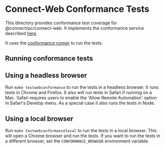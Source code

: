 # Connect-Web Conformance Tests

This directory provides conformance test coverage for @connectrpc/connect-web. It implements the conformance service described [here](https://buf.build/connectrpc/conformance).

It uses the [conformance runner](https://github.com/connectrpc/conformance/releases) to run the tests.

## Running conformance tests

## Using a headless browser

Run `make testwebconformance` to run the tests in a headless browser. It runs tests in Chrome and Firefox. 
It also will run tests in Safari if running on a Mac. Safari requires users to enable the 'Allow Remote Automation' option in Safari's Develop menu. 
As a special case it also runs the tests in Node.

## Using a local browser

Run `make testwebconformancelocal` to run the tests in a local browser. This will open a Chrome browser and run the tests. If you want to run the tests in a different browser, set the `CONFORMANCE_BROWSER` environment variable.
